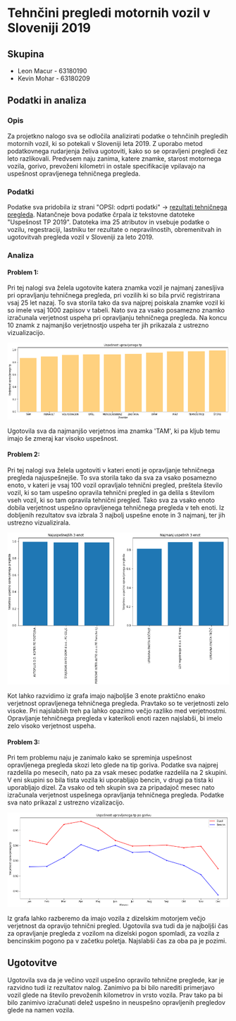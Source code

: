 # Tehnčini pregledi motornih vozil v Sloveniji 2019

## Skupina
* Leon Macur - 63180190
* Kevin Mohar - 63180209

## Podatki in analiza
### Opis
Za projetkno nalogo sva se odločila analizirati podatke o tehnčinih pregledih motornih vozil, ki so potekali v Sloveniji leta 2019. Z uporabo metod podatkovnega rudarjenja želiva ugotoviti, kako so se opravljeni pregledi čez leto razlikovali. Predvsem naju zanima, katere znamke, starost motornega vozila, gorivo, prevoženi kilometri in ostale specifikacije vpilavajo na uspešnost opravljenega tehničnega pregleda.

### Podatki
Podatke sva pridobila iz strani "OPSI: odprti podatki" -> [rezultati tehničnega pregleda](https://podatki.gov.si/dataset/rezultati-tehnicnih-pregledov-motornih-vozil). Natančneje bova podatke črpala iz tekstovne datoteke "Uspešnost TP 2019". Datoteka ima 25 atributov in vsebuje podatke o vozilu, regestraciji, lastniku ter rezultate o nepravilnostih, obremenitvah in ugotovitvah pregleda vozil v Sloveniji za leto 2019.

### Analiza
#### Problem 1:
Pri tej nalogi sva želela ugotovite katera znamka vozil je najmanj zanesljiva pri opravljanju tehničnega pregleda, pri vozilih ki so bila prvič registrirana vsaj 25 let nazaj. To sva storila tako da sva najprej poiskala znamke vozil ki so imele vsaj 1000 zapisov v tabeli. Nato sva za vsako posamezno znamko izračunala verjetnost uspeha pri opravljanju tehničnega pregleda. Na koncu 10 znamk z najmanjšo verjetnostjo uspeha ter jih prikazala z ustrezno vizualizacijo.

![Graf1](slike/graf1.png)

Ugotovila sva da najmanjšo verjetnos ima znamka 'TAM', ki pa kljub temu imajo še zmeraj kar visoko uspešnost.

#### Problem 2:
Pri tej nalogi sva želela ugotoviti v kateri enoti je opravljanje tehničnega pregleda najuspešnejše. To sva storila tako da sva za vsako posamezno enoto, v kateri je vsaj 100 vozil opravljalo tehnični pregled, preštela število vozil, ki so tam uspešno opravila tehnični pregled in ga delila s številom vseh vozil, ki so tam opravila tehnični pregled. Tako sva za vsako enoto dobila verjetnost uspešno opravljenega tehničnega pregleda v teh enoti. Iz dobljenih rezultatov sva izbrala 3 najbolj uspešne enote in 3 najmanj, ter jih ustrezno vizualizirala.

![Graf2](slike/graf2.png)

Kot lahko razvidimo iz grafa imajo najboljše 3 enote praktično enako verjetnost opravljenega tehničnega pregleda. Pravtako so te verjetnosti zelo visoke. Pri najslabših treh pa lahko opazimo večjo razliko med verjetnostmi. Opravljanje tehničnega pregleda v katerikoli enoti razen najslabši, bi imelo zelo visoko verjetnost uspeha.


#### Problem 3:
Pri tem problemu naju je zanimalo kako se spreminja uspešnost opravljenega pregleda skozi leto glede na tip goriva. Podatke sva najprej razdelila po mesecih, nato pa za vsak mesec podatke razdelila na 2 skupini. V eni skupini so bila tista vozila ki uporabljajo bencin, v drugi pa tista ki uporabljajo dizel. Za vsako od teh skupin sva za pripadajoč mesec nato izračunala verjetnost uspešnega opravljanja tehničnega pregleda. Podatke sva nato prikazal z ustrezno vizalizacijo.

![Graf3](slike/graf3.png)

Iz grafa lahko razberemo da imajo vozila z dizelskim motorjem večjo verjetnost da opravijo tehnični pregled. Ugotovila sva tudi da je najboljši čas za opravljanje pregleda z vozilom na dizelski pogon spomladi, za vozila z bencinskim pogono pa v začetku poletja. Najslabši čas za oba pa je pozimi.

## Ugotovitve
Ugotovila sva da je večino vozil uspešno opravilo tehnične preglede, kar je razvidno tudi iz rezultatov nalog. Zanimivo pa bi bilo narediti primerjavo vozil glede na število prevoženih kilometrov in vrsto vozila. Prav tako pa bi bilo zanimivo izračunati delež uspešno in neuspešno opravljenih pregledov glede na namen vozila.
